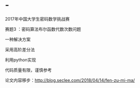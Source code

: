 # -
2017年中国大学生密码数学挑战赛

赛题3 ：密码算法布尔函数代数次数问题

一种解决方案

采用高阶差分法

利用python实现

代码质量有限，谨慎参考

论文内容移步：http://blog.seclee.com/2018/04/14/fen-zu-mi-ma/
